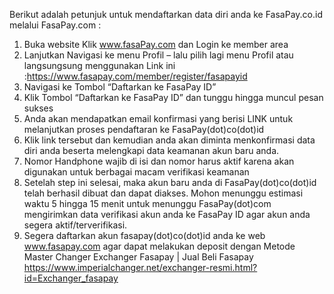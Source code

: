 Berikut adalah petunjuk untuk mendaftarkan data diri anda ke FasaPay.co.id melalui FasaPay.com :


1. Buka website Klik www.fasaPay.com dan Login ke member area
2. Lanjutkan Navigasi ke menu Profil – lalu pilih lagi menu Profil 
atau langsungsung menggunakan Link ini :https://www.fasapay.com/member/register/fasapayid
3. Navigasi ke Tombol “Daftarkan ke FasaPay ID”
4. Klik Tombol “Daftarkan ke FasaPay ID” dan tunggu hingga muncul pesan sukses
5. Anda akan mendapatkan email konfirmasi yang berisi LINK untuk melanjutkan proses pendaftaran ke FasaPay(dot)co(dot)id
6. Klik link tersebut dan kemudian anda akan diminta menkonfirmasi data diri anda beserta melengkapi data keamanan akun baru anda.
7. Nomor Handphone wajib di isi dan nomor harus aktif karena akan digunakan untuk berbagai macam verifikasi keamanan
8. Setelah step ini selesai, maka akun baru anda di FasaPay(dot)co(dot)id telah berhasil dibuat dan dapat diakses. Mohon menunggu estimasi waktu 5 hingga 15 menit untuk menunggu FasaPay(dot)com mengirimkan data verifikasi akun anda ke FasaPay ID agar akun anda segera aktif/terverifikasi.
9. Segera daftarkan akun fasapay(dot)co(dot)id anda ke web www.fasapay.com agar dapat melakukan deposit dengan Metode Master Changer
Exchanger Fasapay | Jual Beli Fasapay 
https://www.imperialchanger.net/exchanger-resmi.html?id=Exchanger_fasapay
